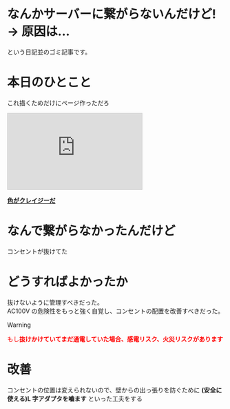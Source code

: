 # なんかサーバーに繋がらないんだけど! -> 原因は...

という日記並のゴミ記事です。

# 本日のひとこと

これ描くためだけにページ作っただろ

<iframe width="312" height="176" src="https://ext.nicovideo.jp/thumb/sm37808804" scrolling="no" style="border:solid 1px #ccc;" frameborder="0"><a href="https://www.nicovideo.jp/watch/sm37808804">きりたんが全力で絵を描いて売って生き延びる #1【パスパルトゥー】</a></iframe>

<span style="color: #ff00ff;">[**色がクレイジーだ**](https://dic.nicovideo.jp/a/色がクレイジーだ)</span>

# なんで繋がらなかったんだけど

コンセントが抜けてた

# どうすればよかったか

抜けないように管理すべきだった。  
AC100V の危険性をもっと強く自覚し、コンセントの配置を改善すべきだった。

> [!WARNING]  
> <span style="color: Red;">もし**抜けかけていてまだ通電していた場合、感電リスク、火災リスクがあります**</span>

# 改善

コンセントの位置は変えられないので、壁からの出っ張りを防ぐために **(安全に使える)L 字アダプタを嚙ます** といった工夫をする

